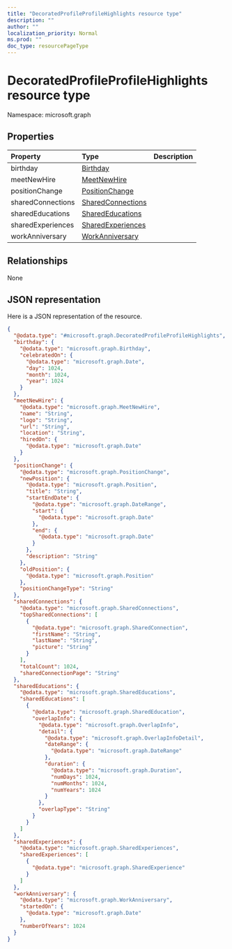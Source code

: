 ```yaml
---
title: "DecoratedProfileProfileHighlights resource type"
description: ""
author: ""
localization_priority: Normal
ms.prod: ""
doc_type: resourcePageType
---
```


# DecoratedProfileProfileHighlights resource type


Namespace: microsoft.graph



## Properties
|Property|Type|Description|
|:---|:---|:---|
|birthday|[Birthday](../resources/birthday.md)||
|meetNewHire|[MeetNewHire](../resources/meetnewhire.md)||
|positionChange|[PositionChange](../resources/positionchange.md)||
|sharedConnections|[SharedConnections](../resources/sharedconnections.md)||
|sharedEducations|[SharedEducations](../resources/sharededucations.md)||
|sharedExperiences|[SharedExperiences](../resources/sharedexperiences.md)||
|workAnniversary|[WorkAnniversary](../resources/workanniversary.md)||

## Relationships
None

## JSON representation
Here is a JSON representation of the resource.
<!-- {
  "blockType": "resource",
  "@odata.type": "microsoft.graph.DecoratedProfileProfileHighlights"
}
-->
``` json
{
  "@odata.type": "#microsoft.graph.DecoratedProfileProfileHighlights",
  "birthday": {
    "@odata.type": "microsoft.graph.Birthday",
    "celebratedOn": {
      "@odata.type": "microsoft.graph.Date",
      "day": 1024,
      "month": 1024,
      "year": 1024
    }
  },
  "meetNewHire": {
    "@odata.type": "microsoft.graph.MeetNewHire",
    "name": "String",
    "logo": "String",
    "url": "String",
    "location": "String",
    "hiredOn": {
      "@odata.type": "microsoft.graph.Date"
    }
  },
  "positionChange": {
    "@odata.type": "microsoft.graph.PositionChange",
    "newPosition": {
      "@odata.type": "microsoft.graph.Position",
      "title": "String",
      "startEndDate": {
        "@odata.type": "microsoft.graph.DateRange",
        "start": {
          "@odata.type": "microsoft.graph.Date"
        },
        "end": {
          "@odata.type": "microsoft.graph.Date"
        }
      },
      "description": "String"
    },
    "oldPosition": {
      "@odata.type": "microsoft.graph.Position"
    },
    "positionChangeType": "String"
  },
  "sharedConnections": {
    "@odata.type": "microsoft.graph.SharedConnections",
    "topSharedConnections": [
      {
        "@odata.type": "microsoft.graph.SharedConnection",
        "firstName": "String",
        "lastName": "String",
        "picture": "String"
      }
    ],
    "totalCount": 1024,
    "sharedConnectionPage": "String"
  },
  "sharedEducations": {
    "@odata.type": "microsoft.graph.SharedEducations",
    "sharedEducations": [
      {
        "@odata.type": "microsoft.graph.SharedEducation",
        "overlapInfo": {
          "@odata.type": "microsoft.graph.OverlapInfo",
          "detail": {
            "@odata.type": "microsoft.graph.OverlapInfoDetail",
            "dateRange": {
              "@odata.type": "microsoft.graph.DateRange"
            },
            "duration": {
              "@odata.type": "microsoft.graph.Duration",
              "numDays": 1024,
              "numMonths": 1024,
              "numYears": 1024
            }
          },
          "overlapType": "String"
        }
      }
    ]
  },
  "sharedExperiences": {
    "@odata.type": "microsoft.graph.SharedExperiences",
    "sharedExperiences": [
      {
        "@odata.type": "microsoft.graph.SharedExperience"
      }
    ]
  },
  "workAnniversary": {
    "@odata.type": "microsoft.graph.WorkAnniversary",
    "startedOn": {
      "@odata.type": "microsoft.graph.Date"
    },
    "numberOfYears": 1024
  }
}
```

